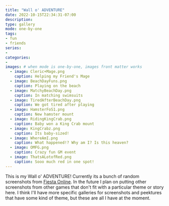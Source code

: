 ```yaml
---
title: "Wall o' ADVENTURE"
date: 2022-10-15T22:34:31-07:00
description: 
type: gallery
mode: one-by-one
tags:
- fun
- friends
series:
-
categories:
-
images: # when mode is one-by-one, images front matter works
  - image: Cleric+Mage.png
    caption: Helping my Friend's Mage
  - image: BeachDayFuns.png
    caption: Playing on the beach
  - image: MatchyBeachDay.png
    caption: In matching swimsuits
  - image: TiredAfterBeachDay.png
    caption: We got tired after playing
  - image: HamsterFoS1.png
    caption: New hamster mount
  - image: RidingKingCrab.png
    caption: Baby won a King Crab mount
  - image: KingCrabz.png
    caption: Its baby-sized!
  - image: WhereAmI.png
    caption: What happened!? Why am I? Is this heaven?
  - image: OMFG.png
    caption: Crazy fun GM event
  - image: ThatsALotofRed.png
    caption: Sooo much red in one spot!
---
```


This is my Wall o' ADVENTURE! Currently its a bunch of random screenshots from [Fiesta Online](http://fiesta.gamingo.com). In the future I plan on putting other screenshots from other games that don't fit with a particular theme or story here. I think I'll have more specific galleries for screenshots and peektures that have some kind of theme, but these are all I have at the moment.
